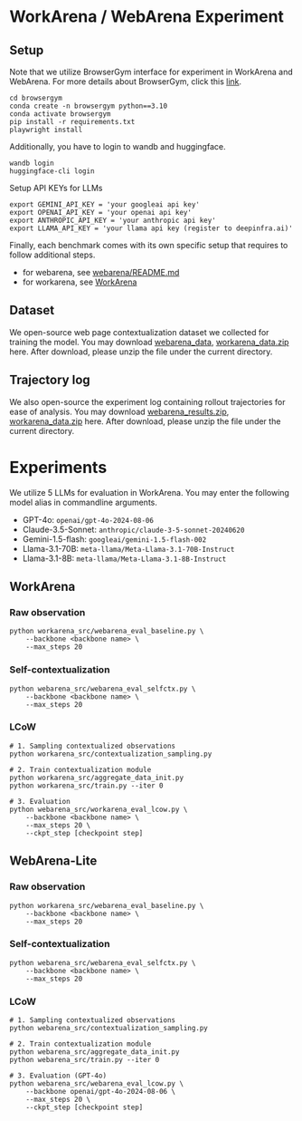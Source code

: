 # WorkArena / WebArena Experiment

## Setup

Note that we utilize BrowserGym interface for experiment in WorkArena and WebArena.
For more details about BrowserGym, click this [link](https://github.com/ServiceNow/BrowserGym).
```
cd browsergym
conda create -n browsergym python==3.10
conda activate browsergym
pip install -r requirements.txt
playwright install
```
Additionally, you have to login to wandb and huggingface.
```
wandb login
huggingface-cli login
```
Setup API KEYs for LLMs
```
export GEMINI_API_KEY = 'your googleai api key'
export OPENAI_API_KEY = 'your openai api key'
export ANTHROPIC_API_KEY = 'your anthropic api key'
export LLAMA_API_KEY = 'your llama api key (register to deepinfra.ai)'
```
Finally, each benchmark comes with its own specific setup that requires to follow additional steps.
 - for webarena, see [webarena/README.md](https://github.com/ServiceNow/BrowserGym/blob/main/browsergym/webarena/README.md)
 - for workarena, see [WorkArena](https://github.com/ServiceNow/WorkArena)


## Dataset
We open-source web page contextualization dataset we collected for training the model.
You may download [webarena_data](https://drive.google.com/drive/folders/1SWTpVkzB6z1yvYzjYwNS3UWkOvrPgClb?usp=share_link), [workarena_data.zip](https://drive.google.com/drive/folders/1EIBwJWrB1qvXdtj3iuvj6IveGNB5qerP?usp=share_link) here.
After download, please unzip the file under the current directory.

## Trajectory log
We also open-source the experiment log containing rollout trajectories for ease of analysis.
You may download [webarena_results.zip](https://drive.google.com/drive/folders/1_MzX_GXS03ebx3Gc072TLdQVdUJfdiur?usp=share_link), [workarena_data.zip](https://drive.google.com/drive/folders/1suzmQLeDE4GcgZoPsV8sRE6LBtsEvAB6?usp=share_link) here.
After download, please unzip the file under the current directory.

# Experiments
We utilize 5 LLMs for evaluation in WorkArena. You may enter the following model alias in commandline arguments.
* GPT-4o: `openai/gpt-4o-2024-08-06`
* Claude-3.5-Sonnet: `anthropic/claude-3-5-sonnet-20240620`
* Gemini-1.5-flash: `googleai/gemini-1.5-flash-002`
* Llama-3.1-70B: `meta-llama/Meta-Llama-3.1-70B-Instruct`
* Llama-3.1-8B: `meta-llama/Meta-Llama-3.1-8B-Instruct`

## WorkArena
### Raw observation
```
python workarena_src/webarena_eval_baseline.py \
    --backbone <backbone name> \
    --max_steps 20
```

### Self-contextualization
```
python webarena_src/webarena_eval_selfctx.py \
    --backbone <backbone name> \
    --max_steps 20
```

### LCoW
```
# 1. Sampling contextualized observations
python workarena_src/contextualization_sampling.py

# 2. Train contextualization module
python workarena_src/aggregate_data_init.py
python workarena_src/train.py --iter 0

# 3. Evaluation
python webarena_src/workarena_eval_lcow.py \
    --backbone <backbone name> \
    --max_steps 20 \
    --ckpt_step [checkpoint step]
```


## WebArena-Lite 
### Raw observation
```
python workarena_src/webarena_eval_baseline.py \
    --backbone <backbone name> \
    --max_steps 20
```

### Self-contextualization
```
python webarena_src/webarena_eval_selfctx.py \
    --backbone <backbone name> \
    --max_steps 20
```

### LCoW
```
# 1. Sampling contextualized observations
python webarena_src/contextualization_sampling.py

# 2. Train contextualization module
python webarena_src/aggregate_data_init.py
python webarena_src/train.py --iter 0

# 3. Evaluation (GPT-4o)
python webarena_src/webarena_eval_lcow.py \
    --backbone openai/gpt-4o-2024-08-06 \
    --max_steps 20 \
    --ckpt_step [checkpoint step]
```

